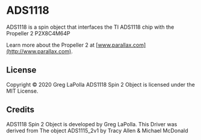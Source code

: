 # ADS1118


ADS1118 is a spin object that interfaces the TI ADS1118 chip with the Propeller 2 P2X8C4M64P

Learn more about the Propeller 2 at [www.parallax.com](http://www.parallax.com).



## License

Copyright © 2020 Greg LaPolla ADS1118 Spin 2 Object is licensed under the MIT License.

## Credits

ADS1118 Spin 2 Object is developed by Greg LaPolla. 
This Driver was derived from The object ADS1115_2v1 by Tracy Allen & Michael McDonald
 
